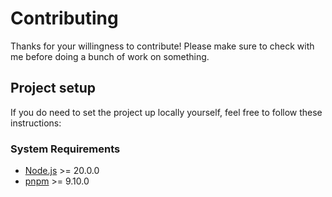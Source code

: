 # Contributing

Thanks for your willingness to contribute! Please make sure to check with me
before doing a bunch of work on something.

## Project setup

If you do need to set the project up locally yourself, feel free to follow these
instructions:

### System Requirements

- [Node.js](https://nodejs.org/) >= 20.0.0
- [pnpm](https://pnpm.io/) >= 9.10.0

